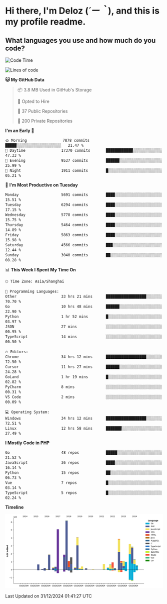 # **Hi there, I'm Deloz (*´ー｀*), and this is my profile readme.**

## **What languages you use and how much do you code?**

<!--START_SECTION:waka-->
![Code Time](http://img.shields.io/badge/Code%20Time-5%2C389%20hrs%2017%20mins-blue)

![Lines of code](https://img.shields.io/badge/From%20Hello%20World%20I%27ve%20Written-42.1%20million%20lines%20of%20code-blue)

**🐱 My GitHub Data** 

> 📦 3.8 MB Used in GitHub's Storage 
 > 
> 💼 Opted to Hire
 > 
> 📜 37 Public Repositories 
 > 
> 🔑 200 Private Repositories 
 > 
**I'm an Early 🐤** 

```text
🌞 Morning                7878 commits        █████░░░░░░░░░░░░░░░░░░░░   21.47 % 
🌆 Daytime                17370 commits       ████████████░░░░░░░░░░░░░   47.33 % 
🌃 Evening                9537 commits        ██████░░░░░░░░░░░░░░░░░░░   25.99 % 
🌙 Night                  1911 commits        █░░░░░░░░░░░░░░░░░░░░░░░░   05.21 % 
```
📅 **I'm Most Productive on Tuesday** 

```text
Monday                   5691 commits        ████░░░░░░░░░░░░░░░░░░░░░   15.51 % 
Tuesday                  6294 commits        ████░░░░░░░░░░░░░░░░░░░░░   17.15 % 
Wednesday                5778 commits        ████░░░░░░░░░░░░░░░░░░░░░   15.75 % 
Thursday                 5464 commits        ████░░░░░░░░░░░░░░░░░░░░░   14.89 % 
Friday                   5863 commits        ████░░░░░░░░░░░░░░░░░░░░░   15.98 % 
Saturday                 4566 commits        ███░░░░░░░░░░░░░░░░░░░░░░   12.44 % 
Sunday                   3040 commits        ██░░░░░░░░░░░░░░░░░░░░░░░   08.28 % 
```


📊 **This Week I Spent My Time On** 

```text
🕑︎ Time Zone: Asia/Shanghai

💬 Programming Languages: 
Other                    33 hrs 21 mins      ██████████████████░░░░░░░   70.70 % 
Go                       10 hrs 48 mins      ██████░░░░░░░░░░░░░░░░░░░   22.90 % 
Python                   1 hr 52 mins        █░░░░░░░░░░░░░░░░░░░░░░░░   03.97 % 
JSON                     27 mins             ░░░░░░░░░░░░░░░░░░░░░░░░░   00.95 % 
TypeScript               14 mins             ░░░░░░░░░░░░░░░░░░░░░░░░░   00.50 % 

🔥 Editors: 
Chrome                   34 hrs 12 mins      ██████████████████░░░░░░░   72.50 % 
Cursor                   11 hrs 27 mins      ██████░░░░░░░░░░░░░░░░░░░   24.28 % 
GoLand                   1 hr 19 mins        █░░░░░░░░░░░░░░░░░░░░░░░░   02.82 % 
PyCharm                  8 mins              ░░░░░░░░░░░░░░░░░░░░░░░░░   00.31 % 
VS Code                  2 mins              ░░░░░░░░░░░░░░░░░░░░░░░░░   00.09 % 

💻 Operating System: 
Windows                  34 hrs 12 mins      ██████████████████░░░░░░░   72.51 % 
Linux                    12 hrs 58 mins      ███████░░░░░░░░░░░░░░░░░░   27.49 % 
```

**I Mostly Code in PHP** 

```text
Go                       48 repos            █████░░░░░░░░░░░░░░░░░░░░   21.52 % 
JavaScript               36 repos            ████░░░░░░░░░░░░░░░░░░░░░   16.14 % 
Python                   15 repos            ██░░░░░░░░░░░░░░░░░░░░░░░   06.73 % 
Vue                      7 repos             █░░░░░░░░░░░░░░░░░░░░░░░░   03.14 % 
TypeScript               5 repos             █░░░░░░░░░░░░░░░░░░░░░░░░   02.24 % 
```



**Timeline**

![Lines of Code chart](https://raw.githubusercontent.com/deloz/deloz/main/assets/bar_graph.png)


 Last Updated on 31/12/2024 01:41:27 UTC
<!--END_SECTION:waka-->
